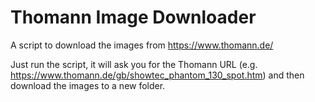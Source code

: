 # Thomann Image Downloader
 A script to download the images from https://www.thomann.de/

Just run the script, it will ask you for the Thomann URL (e.g. https://www.thomann.de/gb/showtec_phantom_130_spot.htm) and then download the images to a new folder.
